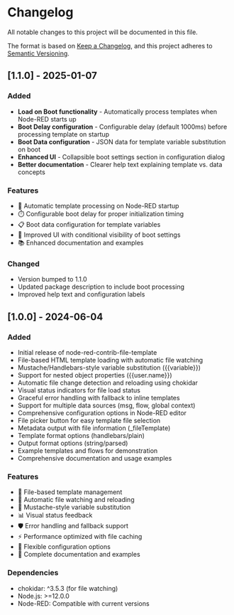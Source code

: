 # Changelog

All notable changes to this project will be documented in this file.

The format is based on [Keep a Changelog](https://keepachangelog.com/en/1.0.0/),
and this project adheres to [Semantic Versioning](https://semver.org/spec/v2.0.0.html).

## [1.1.0] - 2025-01-07

### Added
- **Load on Boot functionality** - Automatically process templates when Node-RED starts up
- **Boot Delay configuration** - Configurable delay (default 1000ms) before processing template on startup
- **Boot Data configuration** - JSON data for template variable substitution on boot
- **Enhanced UI** - Collapsible boot settings section in configuration dialog
- **Better documentation** - Clearer help text explaining template vs. data concepts

### Features
- 🚀 Automatic template processing on Node-RED startup
- ⏱️ Configurable boot delay for proper initialization timing
- 📋 Boot data configuration for template variables
- 🎨 Improved UI with conditional visibility of boot settings
- 📚 Enhanced documentation and examples

### Changed
- Version bumped to 1.1.0
- Updated package description to include boot processing
- Improved help text and configuration labels

## [1.0.0] - 2024-06-04

### Added
- Initial release of node-red-contrib-file-template
- File-based HTML template loading with automatic file watching
- Mustache/Handlebars-style variable substitution ({{variable}})
- Support for nested object properties ({{user.name}})
- Automatic file change detection and reloading using chokidar
- Visual status indicators for file load status
- Graceful error handling with fallback to inline templates
- Support for multiple data sources (msg, flow, global context)
- Comprehensive configuration options in Node-RED editor
- File picker button for easy template file selection
- Metadata output with file information (_fileTemplate)
- Template format options (handlebars/plain)
- Output format options (string/parsed)
- Example templates and flows for demonstration
- Comprehensive documentation and usage examples

### Features
- 📁 File-based template management
- 🔄 Automatic file watching and reloading
- 🎯 Mustache-style variable substitution
- 📊 Visual status feedback
- 🛡️ Error handling and fallback support
- ⚡ Performance optimized with file caching
- 🔧 Flexible configuration options
- 📝 Complete documentation and examples

### Dependencies
- chokidar: ^3.5.3 (for file watching)
- Node.js: >=12.0.0
- Node-RED: Compatible with current versions 
